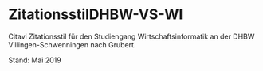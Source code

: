 # ZitationsstilDHBW-VS-WI

Citavi Zitationsstil für den Studiengang Wirtschaftsinformatik an der DHBW Villingen-Schwenningen nach Grubert.

Stand: Mai 2019
